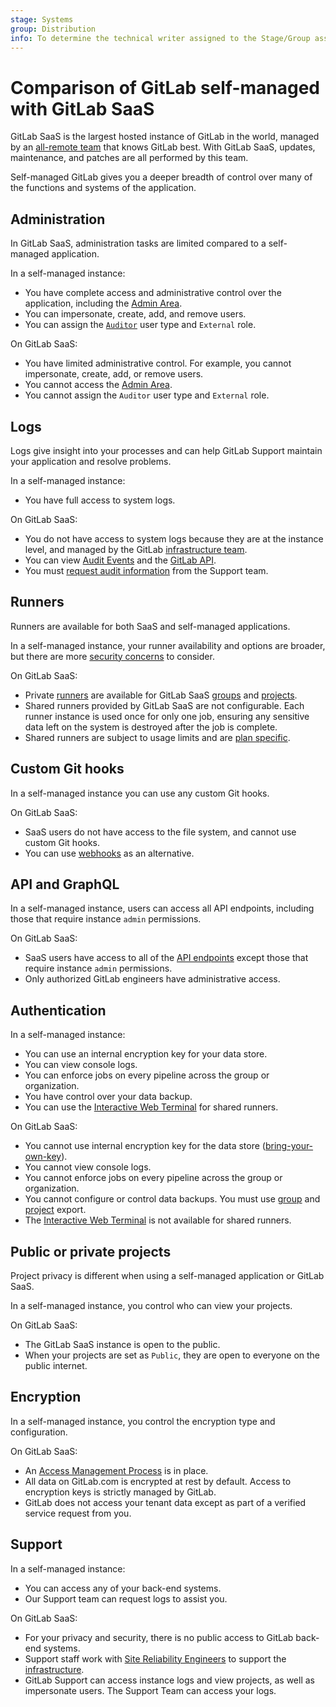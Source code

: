 ```yaml
---
stage: Systems
group: Distribution
info: To determine the technical writer assigned to the Stage/Group associated with this page, see https://about.gitlab.com/handbook/product/ux/technical-writing/#assignments
---
```


# Comparison of GitLab self-managed with GitLab SaaS

GitLab SaaS is the largest hosted instance of GitLab in the world, managed by an
[all-remote team](https://about.gitlab.com/company/culture/all-remote/) that knows GitLab best. With GitLab SaaS, updates, maintenance, and patches are all performed by this team.

Self-managed GitLab gives you a deeper breadth of control over many of the functions and systems of the application.

## Administration

In GitLab SaaS, administration tasks are limited compared to a self-managed application.

In a self-managed instance:

- You have complete access and administrative control over the application, including the [Admin Area](../../user/admin_area/settings/index.md).
- You can impersonate, create, add, and remove users.
- You can assign the [`Auditor`](../../administration/auditor_users.md) user type and `External` role.

On GitLab SaaS:

- You have limited administrative control. For example, you cannot impersonate, create, add, or remove users.
- You cannot access the [Admin Area](../../user/admin_area/settings/index.md).
- You cannot assign the `Auditor` user type and `External` role.

## Logs

Logs give insight into your processes and can help GitLab Support maintain your application and resolve problems.

In a self-managed instance:

- You have full access to system logs.

On GitLab SaaS:

- You do not have access to system logs because they are at the instance level, and managed by the GitLab [infrastructure team](https://about.gitlab.com/handbook/engineering/infrastructure/).
- You can view [Audit Events](../../administration/audit_events.md) and the [GitLab API](../../api/audit_events.md).
- You must [request audit information](https://about.gitlab.com/handbook/support/workflows/log_requests.html) from the Support team.

## Runners

Runners are available for both SaaS and self-managed applications.

In a self-managed instance, your runner availability and options are broader, but there are more [security concerns](https://docs.gitlab.com/runner/security/#security-for-self-managed-runners) to consider.

On GitLab SaaS:

- Private [runners](../../ci/runners/index.md) are available for GitLab SaaS [groups](../../user/group/index.md) and [projects](../../user/project/index.md).
- Shared runners provided by GitLab SaaS are not configurable. Each runner instance is used once for only one job, ensuring any sensitive data left on the system is destroyed after the job is complete.
- Shared runners are subject to usage limits and are [plan specific](https://about.gitlab.com/pricing/).

## Custom Git hooks

In a self-managed instance you can use any custom Git hooks.

On GitLab SaaS:

- SaaS users do not have access to the file system, and cannot use custom Git hooks.
- You can use [webhooks](../../user/project/integrations/webhooks.md) as an alternative.

## API and GraphQL

In a self-managed instance, users can access all API endpoints, including those that require instance `admin` permissions.

On GitLab SaaS:

- SaaS users have access to all of the [API endpoints](../../api/index.md) except those that require instance `admin` permissions.
- Only authorized GitLab engineers have administrative access.

## Authentication

In a self-managed instance:

- You can use an internal encryption key for your data store.
- You can view console logs.
- You can enforce jobs on every pipeline across the group or organization.
- You have control over your data backup.
- You can use the [Interactive Web Terminal](../../ci/interactive_web_terminal/index.md#interactive-web-terminals) for shared runners.

On GitLab SaaS:

- You cannot use internal encryption key for the data store ([bring-your-own-key](https://about.gitlab.com/handbook/security/threat-management/vulnerability-management/encryption-policy.html#rolling-your-own-crypto)).
- You cannot view console logs.
- You cannot enforce jobs on every pipeline across the group or organization.
- You cannot configure or control data backups. You must use [group](../../api/group_import_export.md) and [project](../../api/project_import_export.md) export.
- The [Interactive Web Terminal](../../ci/interactive_web_terminal/index.md#interactive-web-terminals) is not available for shared runners.

## Public or private projects

Project privacy is different when using a self-managed application or GitLab SaaS.

In a self-managed instance, you control who can view your projects.

On GitLab SaaS:

- The GitLab SaaS instance is open to the public.
- When your projects are set as `Public`, they are open to everyone on the public internet.

## Encryption

In a self-managed instance, you control the encryption type and configuration.

On GitLab SaaS:

- An [Access Management Process](https://about.gitlab.com/handbook/security/#access-management-process) is in place.
- All data on GitLab.com is encrypted at rest by default. Access to encryption keys is strictly managed by GitLab.
- GitLab does not access your tenant data except as part of a verified service request from you.

## Support

In a self-managed instance:

- You can access any of your back-end systems.
- Our Support team can request logs to assist you.

On GitLab SaaS:

- For your privacy and security, there is no public access to GitLab back-end systems.
- Support staff work with [Site Reliability Engineers](https://about.gitlab.com/job-families/engineering/infrastructure/site-reliability-engineer/) to support the [infrastructure](https://about.gitlab.com/handbook/engineering/infrastructure/).
- GitLab Support can access instance logs and view projects, as well as impersonate users. The Support Team can access your logs.
